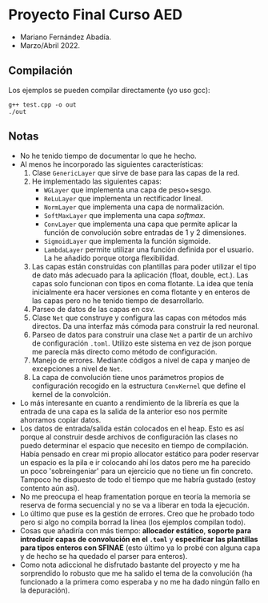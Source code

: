 # Proyecto Final Curso AED

- Mariano Fernández Abadía.
- Marzo/Abril 2022.

## Compilación

Los ejemplos se pueden compilar directamente (yo uso gcc):

```{bash}
g++ test.cpp -o out
./out
```

## Notas

- No he tenido tiempo de documentar lo que he hecho.
- Al menos he incorporado las siguientes características:
    1. Clase `GenericLayer` que sirve de base para las capas de la red. 
    2. He implementado las siguientes capas:
       - `WGLayer` que implementa una capa de peso+sesgo.
       - `ReLuLayer` que implementa un rectificador lineal.
       - `NormLayer` que implementa una capa de normalización.
       - `SoftMaxLayer` que implementa una capa _softmax_.
       - `ConvLayer` que implementa una capa que permite aplicar la función de convolución sobre entradas de 1 y 2 dimensiones.
       - `SigmoidLayer` que implementa la función sigmoide.
       - `LambdaLayer` permite utilizar una función definida por el usuario. La he añadido porque otorga flexibilidad.
    3. Las capas están construidas con plantillas para poder utilizar el tipo de dato más adecuado para la aplicación (float, double, ect.). Las capas solo funcionan con tipos en coma flotante. La idea que tenía inicialmente era hacer versiones en coma flotante y en enteros de las capas pero no he tenido tiempo de desarrollarlo.
    4. Parseo de datos de las capas en csv.
    5. Clase `Net` que construye y configura las capas con métodos más directos. Da una interfaz más cómoda para construir la red neuronal.
    6. Parseo de datos para construir una clase `Net` a partir de un archivo de configuración `.toml`. Utilizo este sistema en vez de json porque me parecía más directo como método de configuración.
    7. Manejo de errores. Mediante códigos a nivel de capa y manjeo de excepciones a nivel de `Net`.
    8. La capa de convolución tiene unos parámetros propios de configuración recogido en la estructura `ConvKernel` que define el kernel de la convolción.
- Lo más interesante en cuanto a rendimiento de la librería es que la entrada de una capa es la salida de la anterior eso nos permite ahorramos copiar datos.
- Los datos de entrada/salida están colocados en el heap. Esto es así porque al construir desde archivos de configuración las clases no puedo determinar el espacio que necesito en tiempo de compilación. Había pensado en crear mi propio allocator estático para poder reservar un espacio es la pila e ir colocando ahí los datos pero me ha parecido un poco 'sobreingeniar' para un ejercicio que no tiene un fin concreto. Tampoco he dispuesto de todo el tiempo que me habría gustado (estoy contento aún así).
- No me preocupa el heap framentation porque en teoría la memoria se reserva de forma secuencial y no se va a liberar en toda la ejecución.
- Lo último que puse es la gestión de errores. Creo que he probado todo pero si algo no compila borrad la línea (los ejemplos compilan todo).
- Cosas que añadiría con más tiempo: **allocador estático**, **soporte para introducir capas de convolución en el `.toml`** y **especificar las plantillas para tipos enteros con SFINAE** (esto último ya lo probé con alguna capa y de hecho se ha quedado el parser para enteros).
- Como nota adiccional he disfrutado bastante del proyecto y me ha sorprendido lo robusto que me ha salido el tema de la convolución (ha funcionado a la primera como esperaba y no me ha dado ningún fallo en la depuración).
